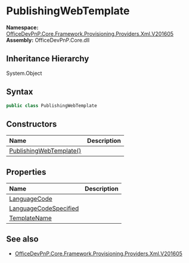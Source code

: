 # PublishingWebTemplate
  

**Namespace:** [OfficeDevPnP.Core.Framework.Provisioning.Providers.Xml.V201605](OfficeDevPnP.Core.Framework.Provisioning.Providers.Xml.V201605.md)  
**Assembly:** OfficeDevPnP.Core.dll  
## Inheritance Hierarchy
System.Object  

## Syntax
```C#
public class PublishingWebTemplate
```
## Constructors
|**Name**|**Description**|
|:-----|:-----|
| [PublishingWebTemplate()](OfficeDevPnP.Core.Framework.Provisioning.Providers.Xml.V201605.PublishingWebTemplate.ctor1.md) | 
## Properties
|**Name**|**Description**|
|:-----|:-----|
| [LanguageCode](OfficeDevPnP.Core.Framework.Provisioning.Providers.Xml.V201605.PublishingWebTemplate.LanguageCode.md) | 
| [LanguageCodeSpecified](OfficeDevPnP.Core.Framework.Provisioning.Providers.Xml.V201605.PublishingWebTemplate.LanguageCodeSpecified.md) | 
| [TemplateName](OfficeDevPnP.Core.Framework.Provisioning.Providers.Xml.V201605.PublishingWebTemplate.TemplateName.md) | 
## See also
- [OfficeDevPnP.Core.Framework.Provisioning.Providers.Xml.V201605](OfficeDevPnP.Core.Framework.Provisioning.Providers.Xml.V201605.md)
